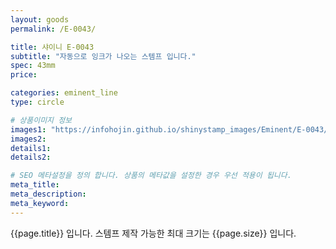 ```yaml
---
layout: goods
permalink: /E-0043/

title: 샤이니 E-0043
subtitle: "자동으로 잉크가 나오는 스템프 입니다."
spec: 43mm
price: 

categories: eminent_line
type: circle

# 상품이미지 정보
images1: "https://infohojin.github.io/shinystamp_images/Eminent/E-0043/E-0043_1.jpg"
images2:
details1:
details2:    

# SEO 메타설정을 정의 합니다. 상품의 메타값을 설정한 경우 우선 적용이 됩니다.
meta_title: 
meta_description:
meta_keyword:
---
```


{{page.title}} 입니다. 스템프 제작 가능한 최대 크기는 {{page.size}} 입니다.